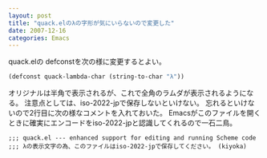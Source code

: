 ```yaml
---
layout: post
title: "quack.elのλの字形が気にいらないので変更した"
date: 2007-12-16
categories: Emacs
---
```

quack.elの defconstを次の様に変更するとよい。

```lisp
(defconst quack-lambda-char (string-to-char "λ"))
```

オリジナルは半角で表示されるが、これで全角のラムダが表示されるようになる。
注意点としては、iso-2022-jpで保存しないといけない。
忘れるといけないので2行目に次の様なコメントを入れておいた。
Emacsがこのファイルを開くときに確実にエンコードをiso-2022-jpと認識してくれるので一石二鳥。

```
;;; quack.el --- enhanced support for editing and running Scheme code
;;; λの表示文字の為、このファイルはiso-2022-jpで保存してください。 (kiyoka)
```
